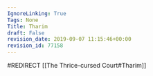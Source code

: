 ```yaml
---
IgnoreLinking: True
Tags: None
Title: Tharim
draft: False
revision_date: 2019-09-07 11:15:46+00:00
revision_id: 77158
---
```


#REDIRECT [[The Thrice-cursed Court#Tharim]]